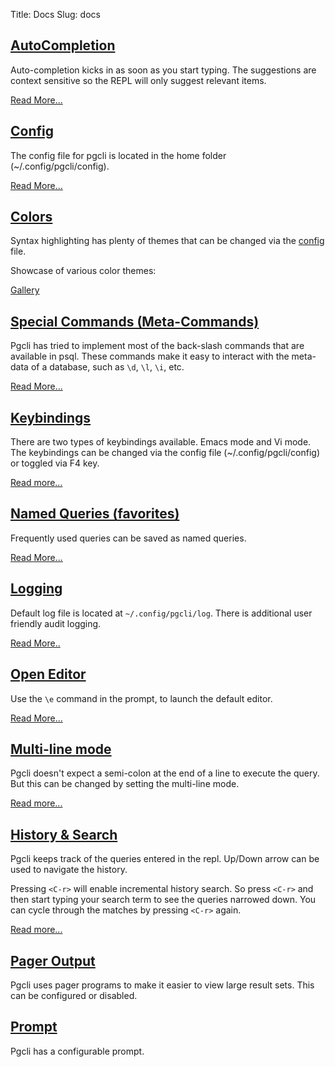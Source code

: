 Title: Docs
Slug: docs

## [AutoCompletion]({filename}/pages/completion.md)<a name="completion"></a>

Auto-completion kicks in as soon as you start typing. The suggestions are context sensitive so the REPL will only suggest relevant items.

[Read More...]({filename}/pages/completion.md)

## [Config]({filename}/pages/config.md)<a name="config"></a>

The config file for pgcli is located in the home folder (~/.config/pgcli/config).

[Read More...]({filename}/pages/config.md)

## [Colors]({filename}/pages/syntax.md)<a name="colors"></a>

Syntax highlighting has plenty of themes that can be changed via the [config]({filename}/pages/config.md) file.

Showcase of various color themes:

[Gallery]({filename}/pages/syntax.md)

## [Special Commands (Meta-Commands)]({filename}/pages/commands.md)<a name="commands"></a>

Pgcli has tried to implement most of the back-slash commands that are available in psql. These commands make it easy to interact with the meta-data of a database, such as `\d`, `\l`, `\i`, etc.

[Read More...]({filename}/pages/commands.md)

## [Keybindings]({filename}/pages/keybindings.md)<a name="keybindings"></a>

There are two types of keybindings available. Emacs mode and Vi mode. The keybindings can be changed via the config file (~/.config/pgcli/config) or toggled via F4 key.

[Read more...]({filename}/pages/keybindings.md)

## [Named Queries (favorites)]({filename}/pages/favorites.md)<a name="favorites"></a>

Frequently used queries can be saved as named queries.

[Read More...]({filename}/pages/named_queries.md)

## [Logging]({filename}/pages/logging.md)<a name="logging"></a>

Default log file is located at `~/.config/pgcli/log`. There is additional user friendly audit logging.

[Read More..]({filename}/pages/logging.md)

## [Open Editor]({filename}/pages/editor.md)<a name="editor"></a>

Use the `\e` command in the prompt, to launch the default editor.

[Read More...]({filename}/pages/editor.md)

## [Multi-line mode]({filename}/pages/multi-line.md)<a name="multi-line"></a>

Pgcli doesn't expect a semi-colon at the end of a line to execute the query. But this can be changed by setting the multi-line mode.

[Read more...]({filename}/pages/multi-line.md)

## [History & Search]({filename}/pages/history.md)<a name="history"></a>

Pgcli keeps track of the queries entered in the repl. Up/Down arrow can be used to navigate the history.

Pressing `<C-r>` will enable incremental history search. So press `<C-r>` and then
start typing your search term to see the queries narrowed down. You can cycle
through the matches by pressing `<C-r>` again.

[Read more...]({filename}/pages/history.md)

## [Pager Output]({filename}/pages/pager.md)<a name="pager"></a>

Pgcli uses pager programs to make it easier to view large result sets. This
can be configured or disabled.

## [Prompt]({filename}/pages/prompt.md)<a name="prompt"></a>

Pgcli has a configurable prompt.
